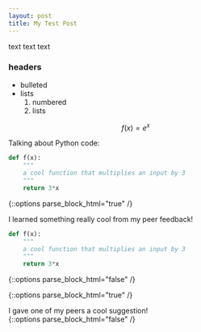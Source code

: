 ```yaml
---
layout: post
title: My Test Post
---
```


text text text

### headers

- bulleted 
- lists
    1. numbered 
    2. lists
    
$$f(x) = e^x$$

Talking about Python code:

```python
def f(x):
    """
    a cool function that multiplies an input by 3
    """
    return 3*x
```

{::options parse_block_html="true" /}
<div class="got-help">
I learned something really cool from my peer feedback! 

```python
def f(x):
    """
    a cool function that multiplies an input by 3
    """
    return 3*x
```
</div>
{::options parse_block_html="false" /}

{::options parse_block_html="true" /}
<div class="gave-help">
I gave one of my peers a cool suggestion! 
</div>
{::options parse_block_html="false" /}
